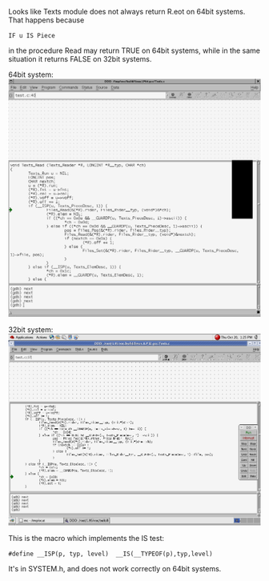 
Looks like Texts module does not always return R.eot on 64bit systems.
That happens because 

```
IF u IS Piece
```

in the procedure Read may return TRUE on 64bit systems, while in the same situation it returns FALSE on 32bit systems.

64bit system:
![](https://raw.githubusercontent.com/norayr/isp_test/master/screenshot_x86_64_texts.read.png)

32bit system:
![](https://raw.githubusercontent.com/norayr/isp_test/master/screenshot_x86_texts.read.png)

This is the macro which implements the IS test:

```
#define __ISP(p, typ, level)  __IS(__TYPEOF(p),typ,level)
```

It's in SYSTEM.h, and does not work correctly on 64bit systems.

